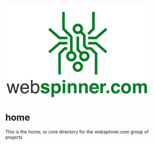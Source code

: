 ![webspinner.com](webspinner-logo-small.png)

# home
This is the home, or core directory for the webspinner.com group of projects
